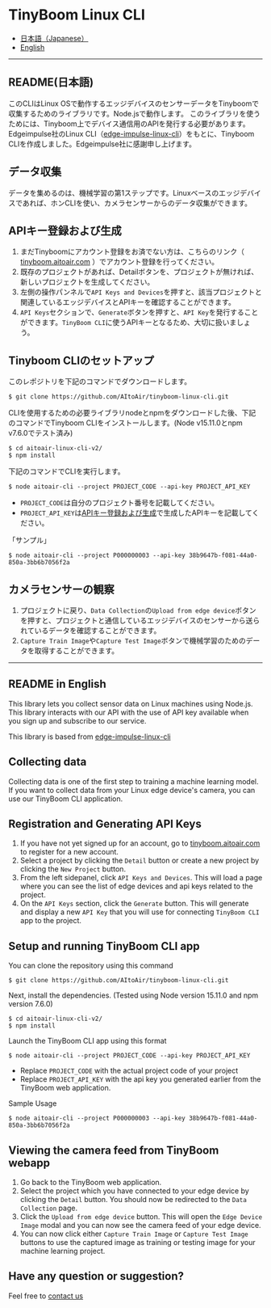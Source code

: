 # TinyBoom Linux CLI

* [日本語（Japanese）](#README(日本語))
* [English](#README-in-English)
-----

## README(日本語)
このCLIはLinux OSで動作するエッジデバイスのセンサーデータをTinyboomで収集するためのライブラリです。Node.jsで動作します。
このライブラリを使うためには、Tinyboom上でデバイス通信用のAPIを発行する必要があります。
Edgeimpulse社のLinux CLI（[edge-impulse-linux-cli](https://github.com/edgeimpulse/edge-impulse-linux-cli)）をもとに、Tinyboom CLIを作成しました。Edgeimpulse社に感謝申し上げます。
## データ収集
データを集めるのは、機械学習の第1ステップです。Linuxベースのエッジデバイスであれば、ホンCLIを使い、カメラセンサーからのデータ収集ができます。
## APIキー登録および生成
1. まだTinyboomにアカウント登録をお済でない方は、こちらのリンク（ [tinyboom.aitoair.com](https://tinyboom.aitoair.com/signup) ）でアカウント登録を行ってください。
2. 既存のプロジェクトがあれば、Detailボタンを、プロジェクトが無ければ、新しいプロジェクトを生成してください。
3. 左側の操作パンネルで`API Keys and Devices`を押すと、該当プロジェクトと関連しているエッジデバイスとAPIキーを確認することができます。
4. `API Keys`セクションで、`Generate`ボタンを押すと、`API Key`を発行することができます。`TinyBoom CLI`に使うAPIキーとなるため、大切に扱いましょう。
## Tinyboom CLIのセットアップ
このレポジトリを下記のコマンドでダウンロードします。
```
$ git clone https://github.com/AItoAir/tinyboom-linux-cli.git
```
CLIを使用するための必要ライブラリnodeとnpmをダウンロードした後、下記のコマンドでTinyboom CLIをインストールします。(Node v15.11.0とnpm v7.6.0でテスト済み)
```
$ cd aitoair-linux-cli-v2/
$ npm install
```
下記のコマンドでCLIを実行します。
```
$ node aitoair-cli --project PROJECT_CODE --api-key PROJECT_API_KEY
```
- `PROJECT_CODE`は自分のプロジェクト番号を記載してください。
- `PROJECT_API_KEY`は[APIキー登録および生成](#APIキー登録および生成)で生成したAPIキーを記載してください。

「サンプル」
```
$ node aitoair-cli --project P000000003 --api-key 38b9647b-f081-44a0-850a-3bb6b7056f2a
```
## カメラセンサーの観察
1. プロジェクトに戻り、`Data Collection`の`Upload from edge device`ボタンを押すと、プロジェクトと通信しているエッジデバイスのセンサーから送られているデータを確認することができます。
2. `Capture Train Image`や`Capture Test Image`ボタンで機械学習のためのデータを取得することができます。
-----

## README in English
This library lets you collect sensor data on Linux machines using Node.js.
This library interacts with our API with the use of API key available when you sign up and subscribe to our service.

This library is based from [edge-impulse-linux-cli](https://github.com/edgeimpulse/edge-impulse-linux-cli)

## Collecting data
Collecting data is one of the first step to training a machine learning model. If you want to collect data from your Linux edge device's camera, you can use our TinyBoom CLI application.

## Registration and Generating API Keys
1. If you have not yet signed up for an account, go to [tinyboom.aitoair.com](https://tinyboom.aitoair.com/signup) to register for a new account.
2. Select a project by clicking the `Detail` button or create a new project by clicking the `New Project` button.
3. From the left sidepanel, click `API Keys and Devices`. This will load a page where you can see the list of edge devices and api keys related to the project.
4. On the `API Keys` section, click the `Generate` button. This will generate and display a new `API Key` that you will use for connecting `TinyBoom CLI` app to the project.

## Setup and running TinyBoom CLI app
You can clone the repository using this command
```
$ git clone https://github.com/AItoAir/tinyboom-linux-cli.git
```

Next, install the dependencies. (Tested using Node version 15.11.0 and npm version 7.6.0)
```
$ cd aitoair-linux-cli-v2/
$ npm install
```
Launch the TinyBoom CLI app using this format
```
$ node aitoair-cli --project PROJECT_CODE --api-key PROJECT_API_KEY
```
- Replace `PROJECT_CODE` with the actual project code of your project
- Replace `PROJECT_API_KEY` with the api key you generated earlier from the TinyBoom web application.

Sample Usage
```
$ node aitoair-cli --project P000000003 --api-key 38b9647b-f081-44a0-850a-3bb6b7056f2a
```

## Viewing the camera feed from TinyBoom webapp
1. Go back to the TinyBoom web application.
2. Select the project which you have connected to your edge device by clicking the `Detail` button. You should now be redirected to the `Data Collection` page.
3. Click the `Upload from edge device` button. This will open the `Edge Device Image` modal and you can now see the camera feed of your edge device.
4. You can now click either `Capture Train Image` or `Capture Test Image` buttons to use the captured image as training or testing image for your machine learning project.

## Have any question or suggestion?
Feel free to [contact us](https://aitoair.com/contact-us/)